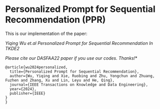 
#  Personalized Prompt for Sequential Recommendation   (PPR)

 This is our implementation of the paper: 

  *Yiqing Wu et.al   Personalized Prompt for Sequential Recommendation In TKDE2*

**Please cite our DASFAA22* paper if you use our codes. Thanks!**

```
@article{wu2024personalized,
  title={Personalized Prompt for Sequential Recommendation},
  author={Wu, Yiqing and Xie, Ruobing and Zhu, Yongchun and Zhuang, Fuzhen and Zhang, Xu and Lin, Leyu and He, Qing},
  journal={IEEE Transactions on Knowledge and Data Engineering},
  year={2024},
  publisher={IEEE}
}
}
```
